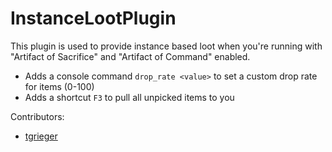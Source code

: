 # InstanceLootPlugin

This plugin is used to provide instance based loot when you're running with "Artifact of Sacrifice" and "Artifact of Command" enabled. 

* Adds a console command `drop_rate <value>` to set a custom drop rate for items (0-100)
* Adds a shortcut `F3` to pull all unpicked items to you

Contributors:

* [tgrieger](https://github.com/tgrieger)



